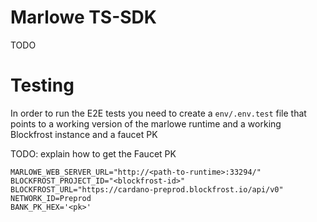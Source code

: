 # Marlowe TS-SDK
TODO

# Testing


In order to run the E2E tests you need to create a `env/.env.test` file that points to a working version of the marlowe runtime and a working Blockfrost instance and a faucet PK

TODO: explain how to get the Faucet PK


```
MARLOWE_WEB_SERVER_URL="http://<path-to-runtime>:33294/"
BLOCKFROST_PROJECT_ID="<blockfrost-id>"
BLOCKFROST_URL="https://cardano-preprod.blockfrost.io/api/v0"
NETWORK_ID=Preprod
BANK_PK_HEX='<pk>'
```